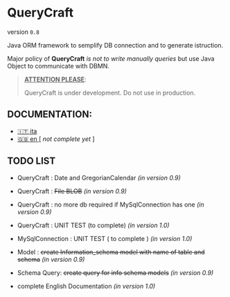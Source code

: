 # QueryCraft

version `0.8`

Java  ORM framework to semplify DB connection and to generate istruction.

Major policy of **QueryCraft** *is not to write manually queries* but use Java Object to communicate with DBMN.



> **<u>ATTENTION PLEASE</u>**:
>
> QueryCraft is under development. Do not use in production.



## DOCUMENTATION:

- [ :it: ita ](documentation-md/ITALIAN_DOC.md)   
- [ :gb: en ](documentation-md/ENGLISH_DOC.md) [ *not complete yet* ]  

## TODO LIST

- QueryCraft : Date and GregorianCalendar *(in version 0.9)*

- QueryCraft : ~~File BLOB~~ *(in version 0.9)*

- QueryCraft : no more db required if MySqlConnection has one *(in version 0.9)*

- QueryCraft : UNIT TEST (to complete) *(in version 1.0)*

  



- MySqlConnection : UNIT TEST ( to complete ) *(in version 1.0)*



- Model : ~~create Information_schema model with name of table and schema~~  *(in version 0.9)*

- Schema Query: ~~create query for info schema models~~  *(in version 0.9)*

  

- complete English Documentation *(in version 1.0)*
